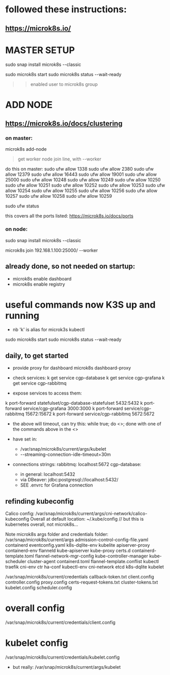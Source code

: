 # followed these instructions:
## https://microk8s.io/


# MASTER SETUP
sudo snap install microk8s --classic

sudo microk8s start
sudo microk8s status --wait-ready


>> enabled user to microk8s group






# ADD NODE
## https://microk8s.io/docs/clustering

### on master:
  microk8s add-node
  > get worker node join line, with --worker

do this on master:
sudo ufw allow 1338
sudo ufw allow 2380
sudo ufw allow 12379
sudo ufw allow 16443
sudo ufw allow 19001
sudo ufw allow 25000
sudo ufw allow 10248
sudo ufw allow 10249
sudo ufw allow 10250
sudo ufw allow 10251
sudo ufw allow 10252
sudo ufw allow 10253
sudo ufw allow 10254
sudo ufw allow 10255
sudo ufw allow 10256
sudo ufw allow 10257
sudo ufw allow 10258
sudo ufw allow 10259

sudo ufw status

this covers all the ports listed:
https://microk8s.io/docs/ports

### on node:
sudo snap install microk8s --classic

microk8s join 192.168.1.100:25000/<token> --worker


## already done, so not needed on startup:
- microk8s enable dashboard
- microk8s enable registry

# useful commands now K3S up and running
- nb 'k' is alias for microk3s kubectl



sudo microk8s start
sudo microk8s status --wait-ready



## daily, to get started

+ provide proxy for dashboard
microk8s dashboard-proxy

+ check services:
k get service cgp-database
k get service cgp-grafana
k get service cgp-rabbitmq

+ expose services to access them:
<!-- k port-forward service/cgp-database 5432:5432 -->
k port-forward statefulset/cgp-database-statefulset 5432:5432
k port-forward service/cgp-grafana 3000:3000
k port-forward service/cgp-rabbitmq 15672:15672
k port-forward service/cgp-rabbitmq 5672:5672

+ the above will timeout, can try this:
while true; do <<YOUR COMMAND HERE>>; done
with one of the commands above in the <<X>>
+ have set in:
  + /var/snap/microk8s/current/args/kubelet
  + --streaming-connection-idle-timeout=30m


+ connections strings:
rabbitmq:
  localhost:5672
cgp-database:
  - in general:
  localhost:5432
  - via DBeaver:
  jdbc:postgresql://localhost:5432/
  - SEE .envrc for Grafana connection


## refinding kubeconfig
Calico config: /var/snap/microk8s/current/args/cni-network/calico-kubeconfig
Overall at default location:
  ~/.kube/config
  // but this is kubernetes overall, not microk8s...


Note microk8s args folder and credentials folder:
  /var/snap/microk8s/current/args
    admission-control-config-file.yaml  containerd                eventconfig.yaml            k8s-dqlite-env           kubelite
    apiserver-proxy                     containerd-env            flanneld                    kube-apiserver           kube-proxy
    certs.d                             containerd-template.toml  flannel-network-mgr-config  kube-controller-manager  kube-scheduler
    cluster-agent                       containerd.toml           flannel-template.conflist   kubectl                  traefik
    cni-env                             ctr                       ha-conf                     kubectl-env
    cni-network                         etcd                      k8s-dqlite                  kubelet


  /var/snap/microk8s/current/credentials
    callback-token.txt        client.config       controller.config  proxy.config
    certs-request-tokens.txt  cluster-tokens.txt  kubelet.config     scheduler.config

# overall config
/var/snap/microk8s/current/credentials/client.config

# kubelet config
/var/snap/microk8s/current/credentials/kubelet.config
- but really:
/var/snap/microk8s/current/args/kubelet
